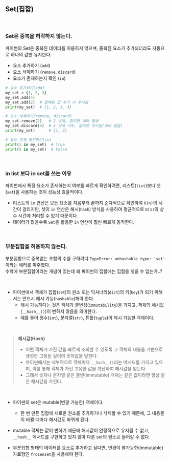 ## Set(집합)

<br>

### Set은 중복을 허락하지 않는다.

파이썬의 Set은 중복된 데이터를 허용하지 않으며, 중복된 요소가 추가되더라도 자동으로 하나의 값만 유지한다.

- 요소 추가하기 (`add`)
- 요소 삭제하기 (`remove`, `discard`)
- 요소가 존재하는지 확인 (`in`)

```python
# 요소 추가하기(add)
my_set = {1, 2, 3}
my_set.add(4)
my_set.add(2)  # 중복된 값 추가 시 무시됨
print(my_set)  # {1, 2, 3, 4}

# 요소 삭제하기(remove, discard)
my_set.remove(2)   # 2 삭제, 없으면 에러 발생
my_set.discard(4)  # 4 삭제 시도, 없으면 무시됨(에러 없음)
print(my_set)      # {1, 3}

# 요소 존재 확인하기(in)
print(1 in my_set)  # True
print(5 in my_set)  # False
```

<br>

### in list 보다 in set을 쓰는 이유

파이썬에서 특정 요소가 존재하는지 여부를 빠르게 확인하려면, 리스트(`list`)보다 셋(`set`)을 사용하는 것이 성능상 효율적이다.  

- 리스트의 `in` 연산은 모든 요소를 처음부터 끝까지 순차적으로 확인하여 `O(n)`의 시간이 걸리지만, 셋의 `in` 연산은 해시(`hash`) 방식을 사용하여 평균적으로 `O(1)`의 상수 시간에 처리할 수 있기 때문이다.
- 데이터가 많을수록 `Set`을 활용한 `in` 연산이 훨씬 빠르게 동작한다.

<br>

### 부분집합을 허용하지 않는다.

부분집합으로 중복없는 조합의 수를 구하려다 `TypeError: unhashable type: 'set'` 이라는 에러를 마주했다.  
수학에 부분집합이라는 개념이 있는데 왜 파이썬의 집합에는 집합을 넣을 수 없는가..?

<br>

- 파이썬에서 객체가 집합(`set`)의 원소 또는 딕셔너리(`dict`)의 키(`key`)가 되기 위해서는 반드시 해시 가능(`hashable`)해야 한다.
    - 해시 가능하다는 것은 객체가 불변성(`immutability`)을 가지고, 객체의 해시값(`__hash__()`)이 변하지 않음을 의미한다.
    - 예를 들어 정수(`int`), 문자열(`str`), 튜플(`tuple`)이 해시 가능한 객체이다.

<br>

> **해시값(Hash)**
> - 어떤 객체가 가진 값을 빠르게 조회할 수 있도록 그 객체의 내용을 기반으로 생성한 고정된 길이의 숫자값을 말한다.
> - 파이썬에서는 내부적으로 객체마다 `__hash__()`라는 메서드를 가지고 있으며, 이를 통해 객체가 가진 고유한 값을 계산하여 해시값을 얻는다.
> - 그래서 숫자나 문자열 같은 불변(immutable) 객체는 같은 값이라면 항상 같은 해시값을 가진다.

<br>

- 파이썬의 set은 mutable(변경 가능한) 객체이다. 
    - 한 번 만든 집합에 새로운 원소를 추가하거나 삭제할 수 있기 때문에, 그 내용물이 바뀔 때마다 해시값도 바뀌게 된다.
- mutable 객체는 값이 변하기 때문에 해시값이 안정적으로 유지될 수 없고, `__hash__` 메서드를 구현하고 있지 않아 다른 set의 원소로 들어갈 수 없다.


- 부분집합 형태의 데이터를 요소로 추가하고 싶다면, 변경이 불가능한(immutable) 자료형인 `frozenset`을 사용해야 한다.

